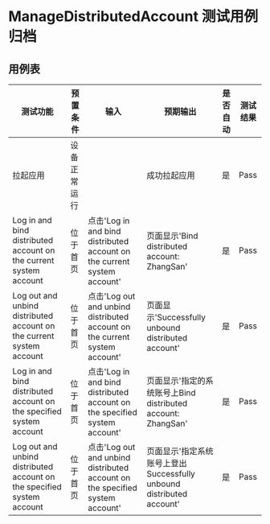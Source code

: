 # ManageDistributedAccount 测试用例归档

## 用例表

| 测试功能                             | 预置条件     | 输入                                       | 预期输出                                           | 是否自动 | 测试结果 |
| ------------------------------------ | ------------ | ------------------------------------------ | -------------------------------------------------- | -------- | -------- |
| 拉起应用                             | 设备正常运行 |                                            | 成功拉起应用                                       | 是       | Pass     |
| Log in and bind distributed account on the current system account   | 位于首页     | 点击'Log in and bind distributed account on the current system account'   | 页面显示'Bind distributed account: ZhangSan'                 | 是       | Pass     |
| Log out and unbind distributed account on the current system account   | 位于首页     | 点击'Log out and unbind distributed account on the current system account'   | 页面显示'Successfully unbound distributed account'                       | 是       | Pass     |
| Log in and bind distributed account on the specified system account | 位于首页     | 点击'Log in and bind distributed account on the specified system account' | 页面显示'指定的系统账号上Bind distributed account: ZhangSan' | 是       | Pass     |
| Log out and unbind distributed account on the specified system account   | 位于首页     | 点击'Log out and unbind distributed account on the specified system account'   | 页面显示'指定系统账号上登出Successfully unbound distributed account'     | 是       | Pass     |
